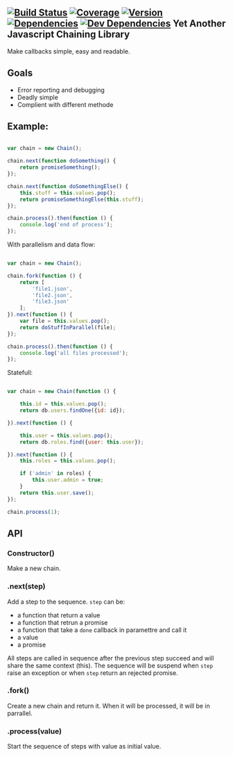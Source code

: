 

[![Build Status](http://img.shields.io/travis/j-san/chaining.js/master.svg)](https://travis-ci.org/j-san/chaining.js)
[![Coverage](http://img.shields.io/codecov/c/github/j-san/chaining.js.svg)](https://codecov.io/github/j-san/chaining.js)
[![Version](http://img.shields.io/npm/v/chaining.svg)](https://www.npmjs.org/package/chaining)
[![Dependencies](http://img.shields.io/david/j-san/chaining.js.svg)](https://david-dm.org/j-san/chaining.js#info=dependencies)
[![Dev Dependencies](http://img.shields.io/david/dev/j-san/chaining.js.svg)](https://david-dm.org/j-san/chaining.js#info=devDependencies)
Yet Another Javascript Chaining Library
---------------------------------------

Make callbacks simple, easy and readable.

Goals
-----

- Error reporting and debugging
- Deadly simple
- Complient with different methode


## Example:

```javascript

var chain = new Chain();

chain.next(function doSomething() {
    return promiseSomething();
});

chain.next(function doSomethingElse() {
    this.stuff = this.values.pop();
    return promiseSomethingElse(this.stuff);
});

chain.process().then(function () {
    console.log('end of process');
});

```

With parallelism and data flow:

```javascript

var chain = new Chain();

chain.fork(function () {
    return [
        'file1.json',
        'file2.json',
        'file3.json'
    ];
}).next(function () {
    var file = this.values.pop();
    return doStuffInParallel(file);
});

chain.process().then(function () {
    console.log('all files processed');
});

```

Statefull:

```javascript

var chain = new Chain(function () {

    this.id = this.values.pop();
    return db.users.findOne({id: id});

}).next(function () {

    this.user = this.values.pop();
    return db.roles.find({user: this.user});

}).next(function () {
    this.roles = this.values.pop();

    if ('admin' in roles) {
        this.user.admin = true;
    }
    return this.user.save();
});

chain.process(1);

```


## API

### Constructor()

Make a new chain.

### .next(step)

Add a step to the sequence.
`step` can be:
- a function that return a value
- a function that retrun a promise
- a function that take a `done` callback in paramettre and call it
- a value
- a promise

All steps are called in sequence after the previous step succeed and will share the same context (this). The sequence will be suspend when `step` raise an exception or when `step` return an rejected promise.

### .fork()

Create a new chain and return it. When it will be processed, it will be in parrallel.

### .process(value)

Start the sequence of steps with value as initial value.

